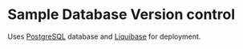 # Sample Database Version control

Uses [PostgreSQL](https://www.postgresql.org/) database and [Liquibase](https://liquibase.org/) for deployment.
